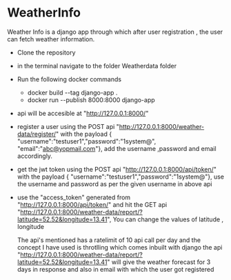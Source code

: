 # WeatherInfo
Weather Info is a django app through which after user registration , the user can fetch weather information.


- Clone the repository
- in the terminal navigate to the folder Weatherdata folder
- Run the following docker commands
   - docker build --tag django-app .
   - docker run --publish 8000:8000 django-app
- api will be accesible at "http://127.0.0.1:8000/"
- register a user using the POST api "http://127.0.0.1:8000/weather-data/register/" with the payload { "username":"testuser1","password":"1system@", "email":"abc@yopmail.com"}, add the username ,password and email accordingly.
- get the jwt token using the POST api "http://127.0.0.1:8000/api/token/" with the payload { "username":"testuser1","password":"1system@"}, use the username and password as per the given username in above api
- use the "access_token" generated from "http://127.0.0.1:8000/api/token/" and hit the GET api "http://127.0.0.1:8000/weather-data/report/?latitude=52.52&longitude=13.41", You can change the values of latitude , longitude
  

  The api's mentioned has a ratelimit of 10 api call per day and the concept I have used is throtlling which comes inbuilt with django
  the api "http://127.0.0.1:8000/weather-data/report/?latitude=52.52&longitude=13.41" will give the weather forecast for 3 days in response and also in email with which the user got registered
